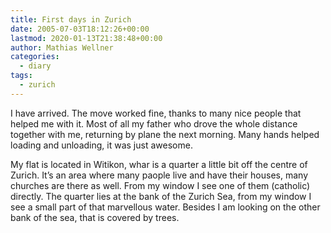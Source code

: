 ```yaml
---
title: First days in Zurich
date: 2005-07-03T18:12:26+00:00
lastmod: 2020-01-13T21:38:48+00:00
author: Mathias Wellner
categories:
  - diary
tags:
  - zurich
---
```

I have arrived. The move worked fine, thanks to many nice people that helped me with it. Most of all my father who drove the whole distance together with me, returning by plane the next morning. Many hands helped loading and unloading, it was just awesome.
<!--more-->

My flat is located in Witikon, whar is a quarter a little bit off the centre of Zurich. It&#8217;s an area where many paople live and have their houses, many churches are there as well. From my window I see one of them (catholic) directly. The quarter lies at the bank of the Zurich Sea, from my window I see a small part of that marvellous water. Besides I am looking on the other bank of the sea, that is covered by trees.
